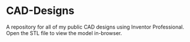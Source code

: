 # CAD-Designs
A repository for all of my public CAD designs using Inventor Professional. Open the STL file to view the model in-browser. 
